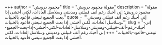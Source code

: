 +++
author = "محمود درويش"
title = "مقولة محمود درويش"
description = "مقولة محمود درويش: إني أحبك رغم أنف قبيلتي ومدينتي وسلاسل العادات، لكني أخشى إذا بعت الجميع تبيعني فأعود بالخيبات."
quote = '''إني أحبك رغم أنف قبيلتي ومدينتي وسلاسل العادات، لكني أخشى إذا بعت الجميع تبيعني فأعود بالخيبات.''' 
slug = "إني-أحبك-رغم-أنف-قبيلتي-ومدينتي-وسلاسل-العادات-لكني-أخشى-إذا-بعت-الجميع-تبيعني-فأعود-بالخيبات"
+++
إني أحبك رغم أنف قبيلتي ومدينتي وسلاسل العادات، لكني أخشى إذا بعت الجميع تبيعني فأعود بالخيبات.
